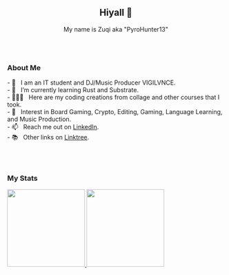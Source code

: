 <h2 align="center"> Hiyall 👋 </h2>
<p align="center">
  My name is Zuqi aka "PyroHunter13"
</p>
<br>
<br>
<h3 align="left"> About Me</h3>
<p align="left">
- 🔭 &nbsp; I am an IT student and DJ/Music Producer VIGILVNCE.<br>
- 🌱 &nbsp; I’m currently learning Rust and Substrate.<br>
- 👨🏻‍💻 &nbsp; Here are my coding creations from collage and other courses that I took.<br>
- 💭 &nbsp; Interest in Board Gaming, Crypto, Editing, Gaming, Language Learning, and Music Production.<br>
- 📫 &nbsp; Reach me out on <a href="https://www.linkedin.com/in/muhammad-marzuqi-laksamana-87b242168">LinkedIn</a>.<br>
- 📚 &nbsp; Other links on <a href="https://linktr.ee/PyroHunter13">Linktree</a>.<br>
</p>
<br>
<br>
<h3 align="left"> My Stats</h3>
<a href="https://github.com/pyrohunter13">
<img height="180em" src="https://github-readme-stats-eight-theta.vercel.app/api?username=pyrohunter13&show_icons=true&theme=radical&include_all_commits=true&count_private=true"/>
<img height="180em" src="https://github-readme-stats-eight-theta.vercel.app/api/top-langs/?username=pyrohunter13&layout=compact&langs_count=8&theme=radical"/>
</a>
<br>
